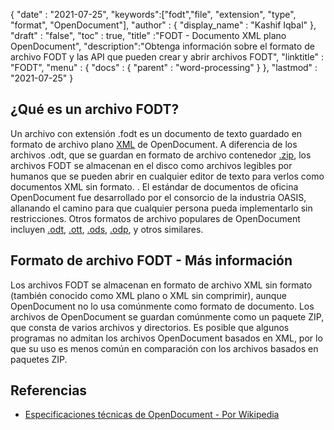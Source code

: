 {
  "date" : "2021-07-25",
  "keywords":["fodt","file", "extension", "type", "format", "OpenDocument"],
  "author" : {
    "display_name" : "Kashif Iqbal"
},
  "draft" : "false",
  "toc" : true,
  "title" :"FODT - Documento XML plano OpenDocument",
  "description":"Obtenga información sobre el formato de archivo FODT y las API que pueden crear y abrir archivos FODT",
  "linktitle" : "FODT",
  "menu" : {
    "docs" : {
      "parent" : "word-processing"
}
},
  "lastmod" : "2021-07-25"
}

## ¿Qué es un archivo FODT?

Un archivo con extensión .fodt es un documento de texto guardado en formato de archivo plano [XML](/es/web/xml/) de OpenDocument. A diferencia de los archivos .odt, que se guardan en formato de archivo contenedor [.zip](/es/compression/zip/), los archivos FODT se almacenan en el disco como archivos legibles por humanos que se pueden abrir en cualquier editor de texto para verlos como documentos XML sin formato. . El estándar de documentos de oficina OpenDocument fue desarrollado por el consorcio de la industria OASIS, allanando el camino para que cualquier persona pueda implementarlo sin restricciones. Otros formatos de archivo populares de OpenDocument incluyen [.odt](/es/word-processing/odt/), [.ott](/es/word-processing/ott/), [.ods](/es/spreadsheet/ods/), [.odp](/es/presentation/odp/), y otros similares.

## Formato de archivo FODT - Más información

Los archivos FODT se almacenan en formato de archivo XML sin formato (también conocido como XML plano o XML sin comprimir), aunque OpenDocument no lo usa comúnmente como formato de documento. Los archivos de OpenDocument se guardan comúnmente como un paquete ZIP, que consta de varios archivos y directorios. Es posible que algunos programas no admitan los archivos OpenDocument basados en XML, por lo que su uso es menos común en comparación con los archivos basados en paquetes ZIP.

## Referencias ##

* [Especificaciones técnicas de OpenDocument - Por Wikipedia](https://en.wikipedia.org/wiki/OpenDocument_technical_specification)

